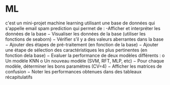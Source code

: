 # ML
c'est un mini-projet machine learning utilisant une base de données qui s'appelle email spam prediction qui permet de :
-Afficher et interpréter les données de la base
− Visualiser les données de la base (utiliser les fonctions de seaborn)
− Vérifier s’il y a des valeurs aberrantes dans la base
− Ajouter des étapes de pré-traitement (en fonction de la base)
− Ajouter une étape de sélection des caractéristiques les plus pertinentes (en fonction dela base)
− Evaluer la performance de deux modèles différents :
o Un modèle KNN 
o Un nouveau modèle (SVM, RFT, MLP, etc)
− Pour chaque modèle,  déterminer les bons paramètres (CV=4)
− Afficher les matrices de confusion
− Noter les performances obtenues dans des tableaux récapitulatifs

